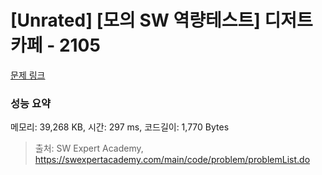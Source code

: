 # [Unrated] [모의 SW 역량테스트] 디저트 카페 - 2105 

[문제 링크](https://swexpertacademy.com/main/code/problem/problemDetail.do?contestProbId=AV5VwAr6APYDFAWu) 

### 성능 요약

메모리: 39,268 KB, 시간: 297 ms, 코드길이: 1,770 Bytes



> 출처: SW Expert Academy, https://swexpertacademy.com/main/code/problem/problemList.do